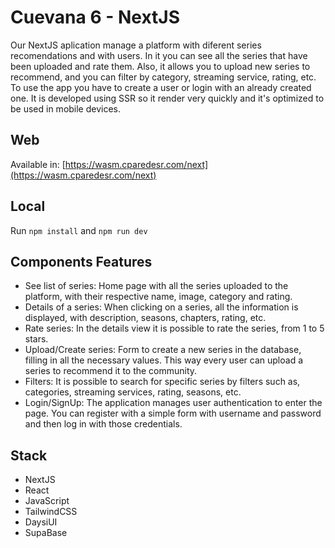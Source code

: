 # Cuevana 6 - NextJS

Our NextJS aplication manage a platform with diferent series recomendations and with users. In it you can see all the series that have been uploaded and rate them. Also, it allows you to upload new series to recommend, and you can filter by category, streaming service, rating, etc. To use the app you have to create a user or login with an already created one. It is developed using SSR so it render very quickly and it's optimized to be used in mobile devices.  

## Web
Available in: [https://wasm.cparedesr.com/next](https://wasm.cparedesr.com/next)

## Local
Run `npm install` and `npm run dev`

## Components Features
- See list of series: Home page with all the series uploaded to the platform, with their respective name, image, category and rating.
- Details of a series: When clicking on a series, all the information is displayed, with description, seasons, chapters, rating, etc.
- Rate series: In the details view it is possible to rate the series, from 1 to 5 stars.
- Upload/Create series: Form to create a new series in the database, filling in all the necessary values. This way every user can upload a series to recommend it to the community.
- Filters: It is possible to search for specific series by filters such as, categories, streaming services, rating, seasons, etc.
- Login/SignUp: The application manages user authentication to enter the page. You can register with a simple form with username and password and then log in with those credentials.

## Stack

- NextJS
- React
- JavaScript
- TailwindCSS
- DaysiUI
- SupaBase
